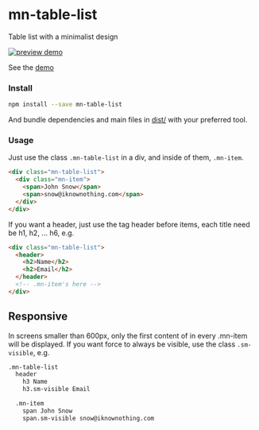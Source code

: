 # mn-table-list

Table list with a minimalist design

[![preview demo](https://raw.githubusercontent.com/minimalist-components/mn-table-list/master/sources/imgs/preview.png)](https://minimalist-components.github.io/mn-table-list/)

See the [demo](hhttps://minimalist-components.github.io/mn-table-list/)

### Install

```sh
npm install --save mn-table-list
```

And bundle dependencies and main files in [dist/](https://github.com/minimalist-components/mn-table-list/tree/master/dist) with your preferred tool.


### Usage

Just use the class `.mn-table-list` in a div, and inside of them, `.mn-item`.

```html
<div class="mn-table-list">
  <div class="mn-item">
    <span>John Snow</span>
    <span>snow@iknownothing.com</span>
  </div>
</div>
```


If you want a header, just use the tag header before items, each title need be h1, h2, ... h6, e.g.

```html
<div class="mn-table-list">
  <header>
    <h2>Name</h2>
    <h2>Email</h2>
  </header>
  <!-- .mn-item's here -->
</div>
```


## Responsive

In screens smaller than 600px, only the first content of in every .mn-item will be displayed. If you want force to always be visible, use the class `.sm-visible`, e.g.

```html
.mn-table-list
  header
    h3 Name
    h3.sm-visible Email

  .mn-item
    span John Snow
    span.sm-visible snow@iknownothing.com
```




